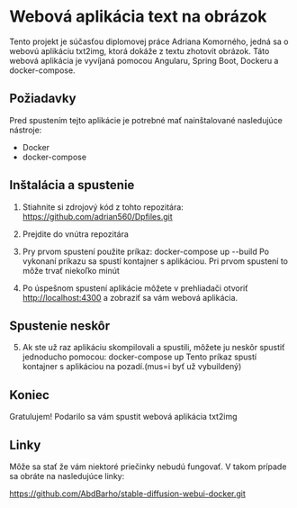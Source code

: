 # Webová aplikácia text na obrázok

Tento projekt je súčasťou diplomovej práce Adriana Komorného, jedná sa o webovú aplikáciu txt2img, ktorá dokáže z textu zhotovit obrázok. Táto webová aplikácia je vyvíjaná pomocou Angularu, Spring Boot, Dockeru a docker-compose.

## Požiadavky

Pred spustením tejto aplikácie je potrebné mať nainštalované nasledujúce nástroje:
- Docker
- docker-compose

## Inštalácia a spustenie

1. Stiahnite si zdrojový kód z tohto repozitára: https://github.com/adrian560/Dpfiles.git

2. Prejdite do vnútra repozitára

3. Pry prvom spustení použite príkaz: docker-compose up --build
Po vykonaní príkazu sa spustí kontajner s aplikáciou. Pri prvom spustení to môže trvať niekoľko minút

4. Po úspešnom spustení aplikácie môžete v prehliadači otvoriť [http://localhost:4300](http://localhost:4300) a zobraziť sa vám webová aplikácia.

## Spustenie neskôr

5. Ak ste už raz aplikáciu skompilovali a spustili, môžete ju neskôr spustiť jednoducho pomocou: docker-compose up
Tento príkaz spustí kontajner s aplikáciou na pozadí.(mus=i byť už vybuildený)

## Koniec

Gratulujem! Podarilo sa vám spustit webová aplikácia txt2img

## Linky
Môže sa stať že vám niektoré priečinky nebudú fungovať. V takom prípade sa obráte na nasledujúce linky:

https://github.com/AbdBarho/stable-diffusion-webui-docker.git

